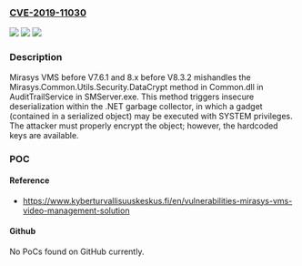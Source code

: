 ### [CVE-2019-11030](https://cve.mitre.org/cgi-bin/cvename.cgi?name=CVE-2019-11030)
![](https://img.shields.io/static/v1?label=Product&message=n%2Fa&color=blue)
![](https://img.shields.io/static/v1?label=Version&message=n%2Fa&color=blue)
![](https://img.shields.io/static/v1?label=Vulnerability&message=n%2Fa&color=brighgreen)

### Description

Mirasys VMS before V7.6.1 and 8.x before V8.3.2 mishandles the Mirasys.Common.Utils.Security.DataCrypt method in Common.dll in AuditTrailService in SMServer.exe. This method triggers insecure deserialization within the .NET garbage collector, in which a gadget (contained in a serialized object) may be executed with SYSTEM privileges. The attacker must properly encrypt the object; however, the hardcoded keys are available.

### POC

#### Reference
- https://www.kyberturvallisuuskeskus.fi/en/vulnerabilities-mirasys-vms-video-management-solution

#### Github
No PoCs found on GitHub currently.

